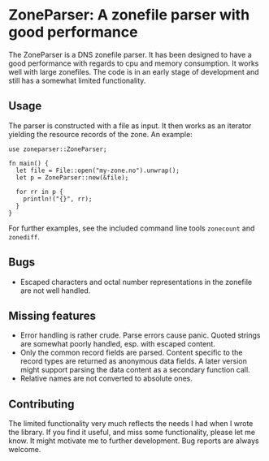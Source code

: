 # ZoneParser: A zonefile parser with good performance

The ZoneParser is a DNS zonefile parser. It has been designed to have a good
performance with regards to cpu and memory consumption. It works well with
large zonefiles. The code is in an early stage of development and still has
a somewhat limited functionality.

## Usage

The parser is constructed with a file as input. It then works as an iterator
yielding the resource records of the zone. An example:

```use std::fs::File;
use zoneparser::ZoneParser;

fn main() {
  let file = File::open("my-zone.no").unwrap();
  let p = ZoneParser::new(&file);

  for rr in p {
    println!("{}", rr);
  }
}
```

For further examples, see the included command line tools `zonecount`
and `zonediff`.

## Bugs

- Escaped characters and octal number representations in the zonefile are
  not well handled.

## Missing features

- Error handling is rather crude. Parse errors cause panic.  Quoted
  strings are somewhat poorly handled, esp. with escaped content.
- Only the common record fields are parsed. Content specific to the
  record types are returned as anonymous data fields. A later version
  might support parsing the data content as a secondary function call.
- Relative names are not converted to absolute ones.

## Contributing

The limited functionality very much reflects the needs I had when I
wrote the library.  If you find it useful, and miss some
functionality, please let me know. It might motivate me to further
development. Bug reports are always welcome.
